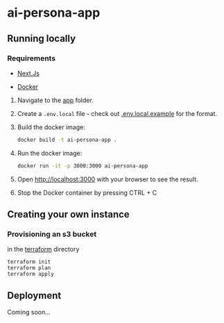# ai-persona-app

## Running locally

### Requirements
* [Next.Js](https://nextjs.org/docs/getting-started/installation)

* [Docker](http://docker.com)

1. Navigate to the [app](app) folder.

2. Create a `.env.local` file - check out [.env.local.example](app/.env.local.example) for the format.


3. Build the docker image:
    ```bash
    docker build -t ai-persona-app .
    ```
4. Run the docker image:

    ```bash
    docker run -it -p 3000:3000 ai-persona-app
    ```

5. Open [http://localhost:3000](http://localhost:3000) with your browser to see the result.
6. Stop the Docker container by pressing CTRL + C

## Creating your own instance
### Provisioning an s3 bucket
in the [terraform](terraform/) directory

```
terraform init
terraform plan
terraform apply
```

## Deployment
Coming soon...
<!-- Pushes to main will be deployed to:

[ai-persona-nzdwfgkhm-james-projects-c64cb551.vercel.app](https://ai-persona-nzdwfgkhm-james-projects-c64cb551.vercel.app)

Production deployment at:

[ai-persona-app.vercel.app](https://ai-persona-app.vercel.app) -->

